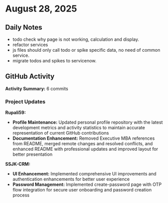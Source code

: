 # August 28, 2025

## Daily Notes

- todo check why page is not working, calculation and display.
- refactor services
- js files should only call todo or spike specific data, no need of common service.
- migrate todos and spikes to servicenow.


## GitHub Activity

**Activity Summary:** 6 commits

### Project Updates

**Rupali59:**
- **Profile Maintenance:** Updated personal profile repository with the latest development metrics and activity statistics to maintain accurate representation of current GitHub contributions
- **Documentation Enhancement:** Removed Executive MBA references from README, merged remote changes and resolved conflicts, and enhanced README with professional updates and improved layout for better presentation

**SSJK-CRM:**
- **UI Enhancement:** Implemented comprehensive UI improvements and authentication enhancements for better user experience
- **Password Management:** Implemented create-password page with OTP flow integration for secure user onboarding and password creation process
